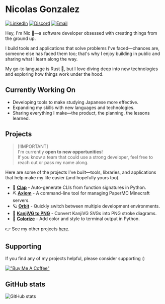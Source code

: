 # Nicolas Gonzalez

[![LinkedIn](https://img.shields.io/badge/LinkedIn-0077B5?style=for-the-badge&logo=linkedin&logoColor=white)](https://www.linkedin.com/in/nicdgonzalez/)
[![Discord](https://img.shields.io/badge/Discord-5865F2?style=for-the-badge&logo=discord&logoColor=white)](https://discord.com/users/374923756646301698/)
[![Email](https://img.shields.io/badge/Gmail-D14836?style=for-the-badge&logo=gmail&logoColor=white)](mailto:ndgonzalez.work@gmail.com)

Hey, I'm Nic 👋—a software developer obsessed with creating things from the
ground up.

I build tools and applications that solve problems I've faced—chances are,
someone else has faced them too; that's why I enjoy building in public and
sharing what I learn along the way.

My go-to language is Rust 🦀, but I love diving deep into new technologies and
exploring how things work under the hood.

## Currently Working On

- Developing tools to make studying Japanese more effective.
- Expanding my skills with new languages and technologies.
- Sharing everything I make—the product, the planning, the lessons learned.

## Projects

> [!IMPORTANT]\
> I'm currently **open to new opportunities**!\
> If you know a team that could use a strong developer, feel free to reach out
> or pass my name along.

Here are some of the projects I've built—tools, libraries, and applications
that help make my life easier (and hopefully yours too).

- 👏 **[Clap]** - Auto-generate CLIs from function signatures in Python.
- ⛏️ **[Axiom]** - A command-line tool for managing PaperMC Minecraft servers.
- 🪐 **[Orbit]** - Quickly switch between multiple development environments.
- 🔰 **[KanjiVG to PNG]** - Convert KanjiVG SVGs into PNG stroke diagrams.
- 🍨 **[Colorize]** - Add color and style to terminal output in Python.

👉 See my other projects
[here](https://github.com/nicdgonzalez?tab=repositories).

## Supporting

If you find any of my projects helpful, please consider supporting :)

[!["Buy Me A Coffee"](https://www.buymeacoffee.com/assets/img/custom_images/orange_img.png)](https://www.buymeacoffee.com/nicdgonzalez)

## GitHub stats

![GitHub stats](http://github-profile-summary-cards.vercel.app/api/cards/profile-details?username=nicdgonzalez&theme=github)

[axiom]: https://github.com/nicdgonzalez/axiom
[clap]: https://github.com/nicdgonzalez/clap
[colorize]: https://github.com/nicdgonzalez/colorize
[kanjivg to png]: https://github.com/nicdgonzalez/kanjivg-to-png
[orbit]: https://github.com/nicdgonzalez/orbit
